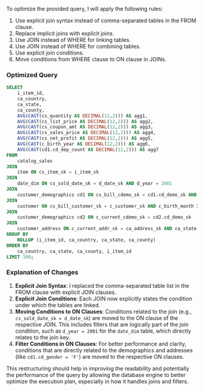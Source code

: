 To optimize the provided query, I will apply the following rules:

1. Use explicit join syntax instead of comma-separated tables in the FROM clause.
2. Replace implicit joins with explicit joins.
3. Use JOIN instead of WHERE for linking tables.
4. Use JOIN instead of WHERE for combining tables.
5. Use explicit join conditions.
6. Move conditions from WHERE clause to ON clause in JOINs.

### Optimized Query

```sql
SELECT 
    i_item_id, 
    ca_country, 
    ca_state, 
    ca_county, 
    AVG(CAST(cs_quantity AS DECIMAL(12,2))) AS agg1, 
    AVG(CAST(cs_list_price AS DECIMAL(12,2))) AS agg2, 
    AVG(CAST(cs_coupon_amt AS DECIMAL(12,2))) AS agg3, 
    AVG(CAST(cs_sales_price AS DECIMAL(12,2))) AS agg4, 
    AVG(CAST(cs_net_profit AS DECIMAL(12,2))) AS agg5, 
    AVG(CAST(c_birth_year AS DECIMAL(12,2))) AS agg6, 
    AVG(CAST(cd1.cd_dep_count AS DECIMAL(12,2))) AS agg7
FROM 
    catalog_sales
JOIN 
    item ON cs_item_sk = i_item_sk
JOIN 
    date_dim ON cs_sold_date_sk = d_date_sk AND d_year = 2001
JOIN 
    customer_demographics cd1 ON cs_bill_cdemo_sk = cd1.cd_demo_sk AND cd1.cd_gender = 'F' AND cd1.cd_education_status = 'Primary'
JOIN 
    customer ON cs_bill_customer_sk = c_customer_sk AND c_birth_month IN (1,3,7,11,10,4)
JOIN 
    customer_demographics cd2 ON c_current_cdemo_sk = cd2.cd_demo_sk
JOIN 
    customer_address ON c_current_addr_sk = ca_address_sk AND ca_state IN ('AL','MO','TN','GA','MT','IN','CA')
GROUP BY 
    ROLLUP (i_item_id, ca_country, ca_state, ca_county)
ORDER BY 
    ca_country, ca_state, ca_county, i_item_id
LIMIT 100;
```

### Explanation of Changes

1. **Explicit Join Syntax**: I replaced the comma-separated table list in the FROM clause with explicit JOIN clauses.
2. **Explicit Join Conditions**: Each JOIN now explicitly states the condition under which the tables are linked.
3. **Moving Conditions to ON Clauses**: Conditions related to the join (e.g., `cs_sold_date_sk = d_date_sk`) are moved to the ON clause of the respective JOIN. This includes filters that are logically part of the join condition, such as `d_year = 2001` for the `date_dim` table, which directly relates to the join key.
4. **Filter Conditions in ON Clauses**: For better performance and clarity, conditions that are directly related to the demographics and addresses (like `cd1.cd_gender = 'F'`) are moved to the respective ON clauses.

This restructuring should help in improving the readability and potentially the performance of the query by allowing the database engine to better optimize the execution plan, especially in how it handles joins and filters.
